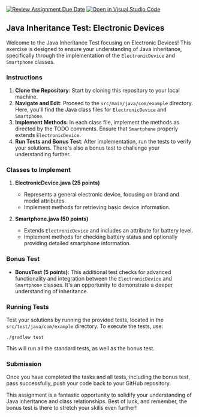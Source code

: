 [![Review Assignment Due Date](https://classroom.github.com/assets/deadline-readme-button-24ddc0f5d75046c5622901739e7c5dd533143b0c8e959d652212380cedb1ea36.svg)](https://classroom.github.com/a/L3QQXhV9)
[![Open in Visual Studio Code](https://classroom.github.com/assets/open-in-vscode-718a45dd9cf7e7f842a935f5ebbe5719a5e09af4491e668f4dbf3b35d5cca122.svg)](https://classroom.github.com/online_ide?assignment_repo_id=12893739&assignment_repo_type=AssignmentRepo)
## Java Inheritance Test: Electronic Devices

Welcome to the Java Inheritance Test focusing on Electronic Devices! This exercise is designed to ensure your understanding of Java inheritance, specifically through the implementation of the `ElectronicDevice` and `Smartphone` classes.

### Instructions

1. **Clone the Repository**: Start by cloning this repository to your local machine.
2. **Navigate and Edit**: Proceed to the `src/main/java/com/example` directory. Here, you'll find the Java class files for `ElectronicDevice` and `Smartphone`.
3. **Implement Methods**: In each class file, implement the methods as directed by the TODO comments. Ensure that `Smartphone` properly extends `ElectronicDevice`.
4. **Run Tests and Bonus Test**: After implementation, run the tests to verify your solutions. There's also a bonus test to challenge your understanding further.

### Classes to Implement

1. **ElectronicDevice.java (25 points)**
    - Represents a general electronic device, focusing on brand and model attributes.
    - Implement methods for retrieving basic device information.

2. **Smartphone.java (50 points)**
    - Extends `ElectronicDevice` and includes an attribute for battery level.
    - Implement methods for checking battery status and optionally providing detailed smartphone information.

### Bonus Test

- **BonusTest (5 points)**: This additional test checks for advanced functionality and integration between the `ElectronicDevice` and `Smartphone` classes. It's an opportunity to demonstrate a deeper understanding of inheritance.

### Running Tests

Test your solutions by running the provided tests, located in the `src/test/java/com/example` directory. To execute the tests, use:

```
./gradlew test
```

This will run all the standard tests, as well as the bonus test.

### Submission

Once you have completed the tasks and all tests, including the bonus test, pass successfully, push your code back to your GitHub repository.

This assignment is a fantastic opportunity to solidify your understanding of Java inheritance and class relationships. Best of luck, and remember, the bonus test is there to stretch your skills even further!

